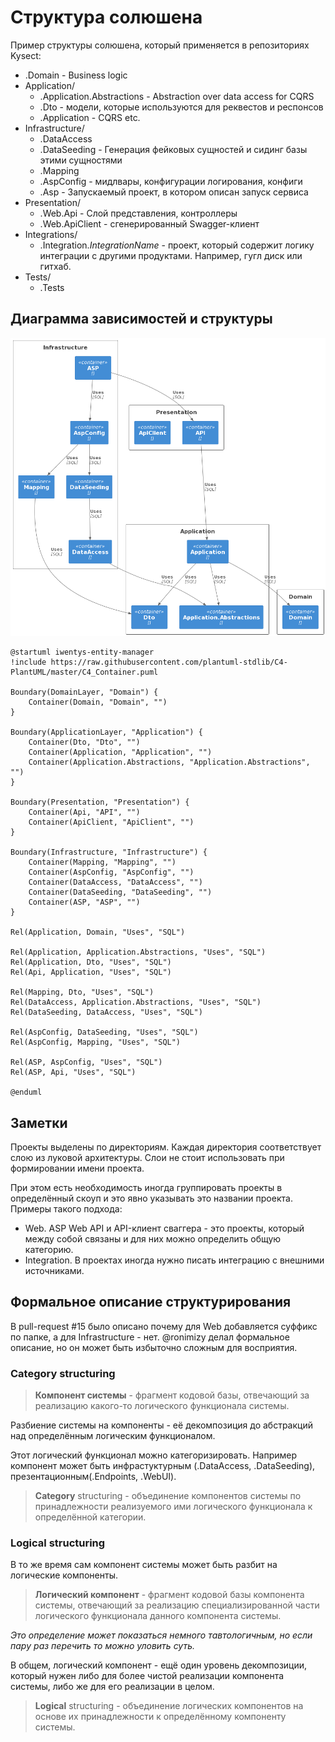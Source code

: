 # Структура солюшена

Пример структуры солюшена, который применяется в репозиториях Kysect:

- .Domain - Business logic
- Application/
  - .Application.Abstractions - Abstraction over data access for CQRS
  - .Dto - модели, которые используются для реквестов и респонсов
  - .Application - CQRS etc.
- Infrastructure/
  - .DataAccess
  - .DataSeeding - Генерация фейковых сущностей и сидинг базы этими сущностями
  - .Mapping
  - .AspConfig - мидлвары, конфигурации логирования, конфиги
  - .Asp - Запускаемый проект, в котором описан запуск сервиса
- Presentation/
  - .Web.Api - Слой представления, контроллеры
  - .Web.ApiClient - сгенерированный Swagger-клиент
- Integrations/
  - .Integration.*IntegrationName* - проект, который содержит логику интеграции с другими продуктами. Например, гугл диск или гитхаб.
- Tests/
  - .Tests

## Диаграмма зависимостей и структуры

![UML](Images/solution-structure.png)

```plantuml
@startuml iwentys-entity-manager
!include https://raw.githubusercontent.com/plantuml-stdlib/C4-PlantUML/master/C4_Container.puml

Boundary(DomainLayer, "Domain") {
    Container(Domain, "Domain", "")
}

Boundary(ApplicationLayer, "Application") {
    Container(Dto, "Dto", "")
    Container(Application, "Application", "")
    Container(Application.Abstractions, "Application.Abstractions", "")
}

Boundary(Presentation, "Presentation") {
    Container(Api, "API", "")
    Container(ApiClient, "ApiClient", "")
}

Boundary(Infrastructure, "Infrastructure") {
    Container(Mapping, "Mapping", "")
    Container(AspConfig, "AspConfig", "")
    Container(DataAccess, "DataAccess", "")
    Container(DataSeeding, "DataSeeding", "")
    Container(ASP, "ASP", "")
}

Rel(Application, Domain, "Uses", "SQL")

Rel(Application, Application.Abstractions, "Uses", "SQL")
Rel(Application, Dto, "Uses", "SQL")
Rel(Api, Application, "Uses", "SQL")

Rel(Mapping, Dto, "Uses", "SQL")
Rel(DataAccess, Application.Abstractions, "Uses", "SQL")
Rel(DataSeeding, DataAccess, "Uses", "SQL")

Rel(AspConfig, DataSeeding, "Uses", "SQL")
Rel(AspConfig, Mapping, "Uses", "SQL")

Rel(ASP, AspConfig, "Uses", "SQL")
Rel(ASP, Api, "Uses", "SQL")

@enduml
```

## Заметки

Проекты выделены по директориям. Каждая директория соответствует слою из луковой архитектуры. Слои не стоит использовать при формировании имени проекта.

При этом есть необходимость иногда группировать проекты в определённый скоуп и это явно указывать это названии проекта. Примеры такого подхода:

- Web. ASP Web API и API-клиент сваггера - это проекты, который между собой связаны и для них можно определить общую категорию.
- Integration. В проектах иногда нужно писать интеграцию с внешними источниками.

## Формальное описание структурирования

В pull-request #15 было описано почему для Web добавляется суффикс по папке, а для Infrastructure - нет. @ronimizy делал формальное описание, но он может быть избыточно сложным для восприятия.

### Category structuring

> **Компонент системы** - фрагмент кодовой базы, отвечающий за реализацию какого-то логического функционала системы.

Разбиение системы на компоненты - её декомпозиция до абстракций над определённым логическим функционалом.

Этот логический функционал можно категоризировать. Например компонент может быть инфрастуктурным (.DataAccess, .DataSeeding), презентационным(.Endpoints, .WebUI).

> **Category** structuring - объединение компонентов системы по принадлежности реализуемого ими логического функционала к определённой категории.

### Logical structuring

В то же время сам компонент системы может быть разбит на логические компоненты.

> **Логический компонент** - фрагмент кодовой базы компонента системы, отвечающий за реализацию специализированной части логического функционала данного компонента системы.

_Это определение может показаться немного тавтологичным, но если пару раз перечить то можно уловить суть._

В общем, логический компонент - ещё один уровень декомпозиции, который нужен либо для более чистой реализации компонента системы, либо же для его реализации в целом.

> **Logical** structuring - объединение логических компонентов на основе их принадлежности к определённому компоненту системы.
